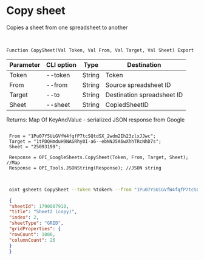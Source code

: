 ﻿---
sidebar_position: 3
---

# Copy sheet
 Copies a sheet from one spreadsheet to another


<br/>


`Function CopySheet(Val Token, Val From, Val Target, Val Sheet) Export`

 | Parameter | CLI option | Type | Destination |
 |-|-|-|-|
 | Token | --token | String | Token |
 | From | --from | String | Source spreadsheet ID |
 | Target | --to | String | Destination spreadsheet ID |
 | Sheet | --sheet | String | CopiedSheetID |

 
 Returns: Map Of KeyAndValue - serialized JSON response from Google





```bsl title="Code example"
 
 From = "1Pu07Y5UiGVfW4fqfP7tcSQtdSX_2wdm2Ih23zlxJJwc";
 Target = "1tPDQHmduH9NASRhy0I-a6--ebNNJ5A6wXhhTRcNhD7s";
 Sheet = "25093199";
 
 Response = OPI_GoogleSheets.CopySheet(Token, From, Target, Sheet); //Map
 Response = OPI_Tools.JSONString(Response); //JSON string
 
```
	


```sh title="CLI command example"
 
 oint gsheets CopySheet --token %token% --from "1Pu07Y5UiGVfW4fqfP7tcSQtdSX_2wdm2Ih23zlxJJwc" --to "1tPDQHmduH9NASRhy0I-a6--ebNNJ5A6wXhhTRcNhD7s" --sheet "25093199"

```

```json title="Result"
 {
 "sheetId": 1790807910,
 "title": "Sheet2 (copy)",
 "index": 2,
 "sheetType": "GRID",
 "gridProperties": {
 "rowCount": 1000,
 "columnCount": 26
 }
 }
```
